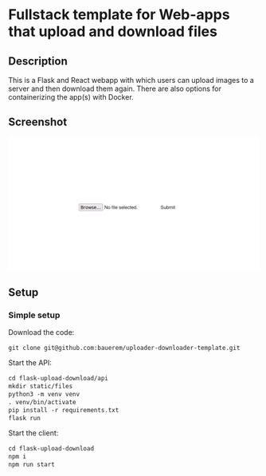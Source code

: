 # Fullstack template for Web-apps that upload and download files

## Description
This is a Flask and React webapp with which users can upload images to a server and then download them again.
There are also options for containerizing the app(s) with Docker.

## Screenshot
<img title="a title" alt="Alt text" src="animation.gif">

## Setup
### Simple setup
Download the code:

    git clone git@github.com:bauerem/uploader-downloader-template.git

Start the API:

    cd flask-upload-download/api
    mkdir static/files
    python3 -m venv venv
    . venv/bin/activate
    pip install -r requirements.txt
    flask run

Start the client:

    cd flask-upload-download
    npm i
    npm run start